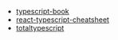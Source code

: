 - [typescript-book](https://github.com/gibbok/typescript-book) 
- [react-typescript-cheatsheet](https://react-typescript-cheatsheet.netlify.app/) 
- [totaltypescript](https://www.totaltypescript.com/) 